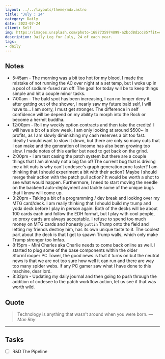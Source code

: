 ```yaml
---
layout: ../../layouts/theme/mdx.astro
title: "July : 24"
category: Daily
date: 2023-07-24
client: Self
img: https://images.unsplash.com/photo-1687735974899-a2bcd8d1cc85?fit=crop&q=85&w=1400&h=700
description: Daily Log for July, 24 of each year.
tags:
- daily
---
```


## Notes

- 5:45am - The morning was a bit too hot for my blood, I made the mistake of not running the AC over night at a set temp, but I woke up in a pool of sodium-fused run off. The goal for today will be to keep things simple and hit a couple minor tasks.
- 7:00am - The bald spot has been increasing, I can no longer deny it, after getting out of the shower, I nearly saw my future bald self, I will have to... I am sorry, I must get stronger. The difference in self confidence will be depend on my ability to morph into the Rock or become a hermit buddha. 
- 12:00pm - Roll my weekly option contracts and then take the credits! I will have a bit of a slow week, I am only looking at around $500~ in profits, as I am slowly diminishing my cash reserves a bit too fast. Ideally I would want to slow it down, but there are only so many cuts that I can make and the generation of income has also been growing too slow. I made notes of this earlier but need to get back on the grind.
- 2:00pm - I am test casing the patch system but there are a couple things that I am already not a big fan of! The current bug that is driving me a bit nuts is why can't codesee's graph generation proc faster? I am thinking that I should experiment a bit with their action? Maybe I should merge their action with the patch pull action? It would be worth a shot to see what would happen. Furthermore, I need to start moving the needle on the backend auto-deployment and tackle some of the unique bugs that I know will come up.
- 3:20pm - Taking a bit of a programming / dev break and looking over my MTG card/deck. I am really thinking that I should build my trump and yoda deck before I play in person again. Both of the decks will be about 100 cards each and follow the EDH format, but I play with cool people, so proxy cards are always acceptable. I refuse to spend too much money on MTG cards and honestly `puttin` Trump onto the field and letting my friends destroy him, has its own unique taste to it. The coolest part about the deck is that I get to spawn Trump walls, which only make Trump stronger too lmfao. 
- 8:15pm - Mini Charles aka Charlie needs to come back online as well. I started to plug some of the base components within the older StormTrooper PC Tower, the good news is that it turns on but the neutral news is that we are not too sure how well it can run and there are way too many spider webs. If any PC gamer saw what I have done to this machine, dear lord.
- 8:32pm - Updating my daily journal and then going to push through the addition of codesee to the patch workflow action, let us see if that was worth wild. 

## Quote

> Technology is anything that wasn't around when you were born.
> — <cite>Man Ray</cite>

---

## Tasks

- [ ] R&D The Pipeline